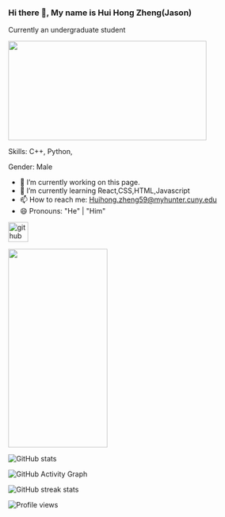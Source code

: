 ### Hi there 👋, My name is Hui Hong Zheng(Jason)
Currently an undergraduate student

<img src="https://media.giphy.com/media/naSgH6R3RHNi8/source.gif" width="400" height="200">

Skills: C++, Python,

Gender: Male

- 🔭 I’m currently working on this page. 
- 🌱 I’m currently learning React,CSS,HTML,Javascript 
- 📫 How to reach me: Huihong.zheng59@myhunter.cuny.edu 
- 😄 Pronouns: "He" | "Him" 


[<img src='https://cdn.jsdelivr.net/npm/simple-icons@3.0.1/icons/github.svg' alt='github' height='40'>](https://github.com/HuiHongOP)  

[<img src='https://github.com/HuiHongOP/Dota-ID-App/blob/main/Demo/Dota.gif'  width="200" height='400'>](https://github.com/HuiHongOP/Dota-ID-App)

![GitHub stats](https://github-readme-stats.vercel.app/api?username=HuiHongOP&show_icons=true)  

![GitHub Activity Graph](https://activity-graph.herokuapp.com/graph?username=HuiHongOP)  

![GitHub streak stats](https://github-readme-streak-stats.herokuapp.com/?user=HuiHongOP)  

![Profile views](https://gpvc.arturio.dev/HuiHongOP)  
